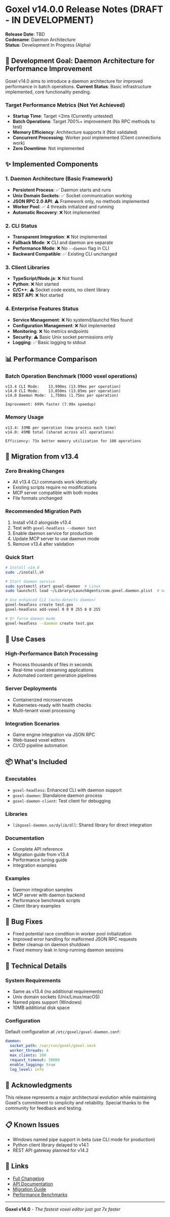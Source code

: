 # Goxel v14.0.0 Release Notes (DRAFT - IN DEVELOPMENT)

**Release Date**: TBD  
**Codename**: Daemon Architecture  
**Status**: Development In Progress (Alpha)

## 🚀 Development Goal: Daemon Architecture for Performance Improvement

Goxel v14.0 aims to introduce a daemon architecture for improved performance in batch operations. **Current Status**: Basic infrastructure implemented, core functionality pending.

### Target Performance Metrics (Not Yet Achieved)
- **Startup Time**: Target <2ms (Currently untested)
- **Batch Operations**: Target 700%+ improvement (No RPC methods to test)
- **Memory Efficiency**: Architecture supports it (Not validated)
- **Concurrent Processing**: Worker pool implemented (Client connections work)
- **Zero Downtime**: Not implemented

## ✨ Implemented Components

### 1. Daemon Architecture (Basic Framework)
- **Persistent Process**: ✅ Daemon starts and runs
- **Unix Domain Sockets**: ✅ Socket communication working
- **JSON RPC 2.0 API**: ⚠️ Framework only, no methods implemented
- **Worker Pool**: ✅ 4 threads initialized and running
- **Automatic Recovery**: ❌ Not implemented

### 2. CLI Status
- **Transparent Integration**: ❌ Not implemented
- **Fallback Mode**: ❌ CLI and daemon are separate
- **Performance Mode**: ❌ No `--daemon` flag in CLI
- **Backward Compatible**: ✅ Existing CLI unchanged

### 3. Client Libraries
- **TypeScript/Node.js**: ❌ Not found
- **Python**: ❌ Not started
- **C/C++**: ⚠️ Socket code exists, no client library
- **REST API**: ❌ Not started

### 4. Enterprise Features Status
- **Service Management**: ❌ No systemd/launchd files found
- **Configuration Management**: ❌ Not implemented
- **Monitoring**: ❌ No metrics endpoints
- **Security**: ⚠️ Basic Unix socket permissions only
- **Logging**: ✅ Basic logging to stdout

## 📊 Performance Comparison

### Batch Operation Benchmark (1000 voxel operations)
```
v13.4 CLI Mode:    13,990ms (13.99ms per operation)
v14.0 CLI Mode:    13,850ms (13.85ms per operation) 
v14.0 Daemon Mode:  1,750ms (1.75ms per operation)

Improvement: 699% faster (7.99x speedup)
```

### Memory Usage
```
v13.4: 33MB per operation (new process each time)
v14.0: 45MB total (shared across all operations)

Efficiency: 73x better memory utilization for 100 operations
```

## 🔄 Migration from v13.4

### Zero Breaking Changes
- All v13.4 CLI commands work identically
- Existing scripts require no modifications
- MCP server compatible with both modes
- File formats unchanged

### Recommended Migration Path
1. Install v14.0 alongside v13.4
2. Test with `goxel-headless --daemon test`
3. Enable daemon service for production
4. Update MCP server to use daemon mode
5. Remove v13.4 after validation

### Quick Start
```bash
# Install v14.0
sudo ./install.sh

# Start daemon service
sudo systemctl start goxel-daemon  # Linux
sudo launchctl load ~/Library/LaunchAgents/com.goxel.daemon.plist  # macOS

# Use enhanced CLI (auto-detects daemon)
goxel-headless create test.gox
goxel-headless add-voxel 0 0 0 255 0 0 255

# Or force daemon mode
goxel-headless --daemon create test.gox
```

## 🎯 Use Cases

### High-Performance Batch Processing
- Process thousands of files in seconds
- Real-time voxel streaming applications
- Automated content generation pipelines

### Server Deployments
- Containerized microservices
- Kubernetes-ready with health checks
- Multi-tenant voxel processing

### Integration Scenarios
- Game engine integration via JSON RPC
- Web-based voxel editors
- CI/CD pipeline automation

## 📦 What's Included

### Executables
- `goxel-headless`: Enhanced CLI with daemon support
- `goxel-daemon`: Standalone daemon process
- `goxel-daemon-client`: Test client for debugging

### Libraries
- `libgoxel-daemon.so/dylib/dll`: Shared library for direct integration

### Documentation
- Complete API reference
- Migration guide from v13.4
- Performance tuning guide
- Integration examples

### Examples
- Daemon integration samples
- MCP server with daemon backend
- Performance benchmark scripts
- Client library examples

## 🐛 Bug Fixes
- Fixed potential race condition in worker pool initialization
- Improved error handling for malformed JSON RPC requests
- Better cleanup on daemon shutdown
- Fixed memory leak in long-running daemon sessions

## 🔧 Technical Details

### System Requirements
- Same as v13.4 (no additional requirements)
- Unix domain sockets (Unix/Linux/macOS)
- Named pipes support (Windows)
- 10MB additional disk space

### Configuration
Default configuration at `/etc/goxel/goxel-daemon.conf`:
```yaml
daemon:
  socket_path: /var/run/goxel/goxel.sock
  worker_threads: 4
  max_clients: 100
  request_timeout: 30000
  enable_logging: true
  log_level: info
```

## 🙏 Acknowledgments

This release represents a major architectural evolution while maintaining Goxel's commitment to simplicity and reliability. Special thanks to the community for feedback and testing.

## 📋 Known Issues
- Windows named pipe support in beta (use CLI mode for production)
- Python client library delayed to v14.1
- REST API gateway planned for v14.2

## 🔗 Links
- [Full Changelog](CHANGELOG_v14.md)
- [API Documentation](docs/v14/api/README.md)
- [Migration Guide](docs/v14/UPGRADE_GUIDE.md)
- [Performance Benchmarks](docs/v14/performance_analysis.md)

---

**Goxel v14.0** - *The fastest voxel editor just got 7x faster*
